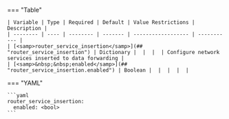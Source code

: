 <!--
  ~ Copyright (c) 2023 Arista Networks, Inc.
  ~ Use of this source code is governed by the Apache License 2.0
  ~ that can be found in the LICENSE file.
  -->
=== "Table"

    | Variable | Type | Required | Default | Value Restrictions | Description |
    | -------- | ---- | -------- | ------- | ------------------ | ----------- |
    | [<samp>router_service_insertion</samp>](## "router_service_insertion") | Dictionary |  |  |  | Configure network services inserted to data forwarding |
    | [<samp>&nbsp;&nbsp;enabled</samp>](## "router_service_insertion.enabled") | Boolean |  |  |  |  |

=== "YAML"

    ```yaml
    router_service_insertion:
      enabled: <bool>
    ```
